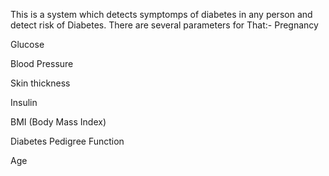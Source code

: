 This is a system which detects symptomps of diabetes in any person and detect risk of Diabetes.
There are several parameters for That:-
 Pregnancy
 
 Glucose
 
 Blood Pressure
 
Skin thickness

Insulin

 BMI (Body Mass Index)
 
 Diabetes Pedigree Function
 
 Age

